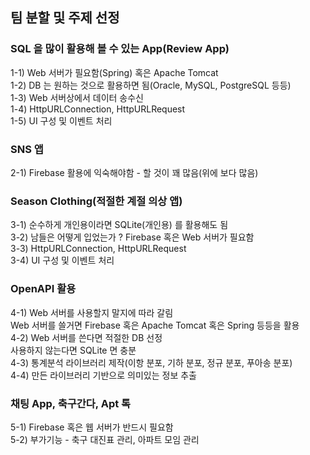 ## 팀 분할 및 주제 선정  
  
### SQL 을 많이 활용해 볼 수 있는 App(Review App)  
  
1-1) Web 서버가 필요함(Spring) 혹은 Apache Tomcat  
1-2) DB 는 원하는 것으로 활용하면 됨(Oracle, MySQL, PostgreSQL 등등)  
1-3) Web 서버상에서 데이터 송수신  
1-4) HttpURLConnection, HttpURLRequest  
1-5) UI 구성 및 이벤트 처리  
  
### SNS 앱  
  
2-1) Firebase 활용에 익숙해야함 - 할 것이 꽤 많음(위에 보다 많음)  
  
### Season Clothing(적절한 계절 의상 앱)  
  
3-1) 순수하게 개인용이라면 SQLite(개인용) 를 활용해도 됨  
3-2) 남들은 어떻게 입었는가 ? Firebase 혹은 Web 서버가 필요함  
3-3) HttpURLConnection, HttpURLRequest  
3-4) UI 구성 및 이벤트 처리  
  
### OpenAPI 활용  
  
4-1) Web 서버를 사용할지 말지에 따라 갈림  
     Web 서버를 쓸거면 Firebase 혹은 Apache Tomcat 혹은 Spring 등등을 활용  
4-2) Web 서버를 쓴다면 적절한 DB 선정  
     사용하지 않는다면 SQLite 면 충분  
4-3) 통계분석 라이브러리 제작(이항 분포, 기하 분포, 정규 분포, 푸아송 분포)  
4-4) 만든 라이브러리 기반으로 의미있는 정보 추출   
  
### 채팅 App, 축구간다, Apt 톡  
  
5-1) Firebase 혹은 웹 서버가 반드시 필요함  
5-2) 부가기능 - 축구 대진표 관리, 아파트 모임 관리  
